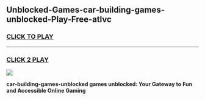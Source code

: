 
## Unblocked-Games-car-building-games-unblocked-Play-Free-atlvc
<h3>
<a href="https://premium76.site?title=car-building-games-unblocked&ref=15A">CLICK TO PLAY</a></h3>
<hr>

<h3>
<a href="https://premium76.site?title=car-building-games-unblocked&ref=15A">CLICK 2 PLAY</a>
  
</h3>

<a href="https://premium76.site?title=car-building-games-unblocked&ref=15A"><img src="https://clearcache.store/games.png"></a>


**car-building-games-unblocked games unblocked: Your Gateway to Fun and Accessible Online Gaming**
